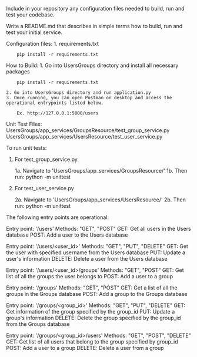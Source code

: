 Include in your repository any configuration files needed to build, run and test your codebase.

Write a README.md that describes in simple terms how to build, run and test your initial service. 


Configuration files:
    1. requirements.txt
    
        pip install -r requirements.txt

How to Build:
    1. Go into UsersGroups directory and install all necessary packages

        pip install -r requirements.txt

    2. Go into UsersGroups directory and run application.py
    3. Once running, you can open Postman on desktop and access the operational entrypoints listed below.
    
        Ex. http://127.0.0.1:5000/users


Unit Test Files:
    UsersGroups/app_services/GroupsResource/test_group_service.py
    UsersGroups/app_services/UsersResource/test_user_service.py
    
To run unit tests:
  1. For test_group_service.py
     
     1a. Navigate to 'UsersGroups/app_services/GroupsResource/'
     1b. Then run:
                    python -m unittest
  
  2. For test_user_service.py
     
     2a. Navigate to 'UsersGroups/app_services/UsersResource/'
     2b. Then run:
                    python -m unittest
  


The following entry points are operational:

Entry point: '/users'
Methods: "GET", "POST"
    GET: Get all users in the Users database
    POST: Add a user to the Users database



Entry point: '/users/<user_id>'
Methods: "GET", "PUT", "DELETE"
    GET: Get the user with specified username from the Users database
    PUT: Update a user's information
    DELETE: Delete a user from the Users database



Entry point: '/users/<user_id>/groups'
Methods: "GET", "POST"
    GET: Get list of all the groups the user belongs to
    POST: Add a user to a group



Entry point: '/groups'
Methods: "GET", "POST"
    GET: Get a list of all the groups in the Groups database
    POST: Add a group to the Groups database



Entry point: '/groups/<group_id>'
Methods: "GET", "PUT", "DELETE"
    GET: Get information of the group specified by the group_id
    PUT: Update a group's information
    DELETE: Delete the group specified by the group_id from
            the Groups database



Entry point: '/groups/<group_id>/users'
Methods: "GET", "POST", "DELETE"
    GET: Get list of all users that belong to the group specified by group_id
    POST: Add a user to a group
    DELETE: Delete a user from a group
